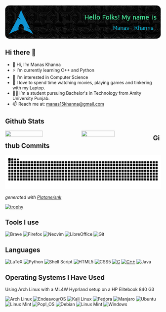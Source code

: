 ![Header](./github-header-image.png)


## Hi there 👋

<!--
Here are some ideas to get you started:
- 🔭 I’m currently working on ...
- 🌱 I’m currently learning ...
- 👯 I’m looking to collaborate on ...
- 🤔 I’m looking for help with ...
- 💬 Ask me about ...
- 📫 How to reach me: ...
- 😄 Pronouns: ...
- ⚡ Fun fact: ...
-->
- 👋 Hi, I’m Manas Khanna
- ⚡ I’m currently learning C++ and Python
- 👀 I’m interested in Computer Science
- 🌱 I love to spend time watching movies, playing games and tinkering with my Laptop.
- 👨‍💻 I’m a student pursuing Bachelor's in Technology from Amity University Punjab. 
- 📫 Reach me at: manas15khanna@gmail.com
<!-- 🔗 You can check out my [website](https://sohamch08.github.io/) -->

## Github Stats

<img align="left" width="49%" height="40%" src="https://github-readme-stats.vercel.app/api?username=manas15khanna&show_icons=true&theme=tokyonight&hide_border=true"/>
<img align="left" width="46%" height="40%" src="https://github-readme-stats.vercel.app/api/top-langs/?username=manas15khanna&theme=tokyonight&hide_border=true&include_all_commits=true&count_private=false&layout=compact&hide_border=true"/>

## Github Commits

<img src="https://github.com/manas15khanna/manas15khanna/blob/output/github-snake-dark.svg" width="1200px">

_generated with [Platane/snk](https://github.com/Platane/snk)_

[![trophy](https://github-profile-trophy.vercel.app/?username=manas15khanna&theme=tokyonight)](https://github.com/ryo-ma/github-profile-trophy)

## Tools I use
![Brave](https://img.shields.io/badge/Brave-FB542B?style=for-the-badge&logo=Brave&logoColor=white)
![Firefox](https://img.shields.io/badge/Firefox-FB542B?style=for-the-badge&logo=Firefox&logoColor=white)
![Neovim](https://img.shields.io/badge/NeoVim-%2357A143.svg?&style=for-the-badge&logo=neovim&logoColor=white)
![LibreOffice](https://img.shields.io/badge/LibreOffice-%2318A303?style=for-the-badge&logo=LibreOffice&logoColor=white)
![Git](https://img.shields.io/badge/git-%23F05033.svg?style=for-the-badge&logo=git&logoColor=white)
<!-- [Obsidian](https://img.shields.io/badge/Obsidian-%23483699.svg?style=for-the-badge&logo=obsidian&logoColor=white) -->

## Languages
![LaTeX](https://img.shields.io/badge/latex-%23008080.svg?style=for-the-badge&logo=latex&logoColor=white)
![Python](https://img.shields.io/badge/python-3670A0?style=for-the-badge&logo=python&logoColor=ffdd54)
![Shell Script](https://img.shields.io/badge/shell_script-%23121011.svg?style=for-the-badge&logo=gnu-bash&logoColor=white)
![HTML5](https://img.shields.io/badge/html5-%23E34F26.svg?style=for-the-badge&logo=html5&logoColor=white)
![CSS5](https://img.shields.io/badge/css3-%231572B6.svg?style=for-the-badge&logo=css3&logoColor=white)
[![C](https://img.shields.io/badge/C-00599C?style=for-the-badge&logo=c&logoColor=white)](#)
[![C++](https://img.shields.io/badge/C++-%2300599C.svg?style=for-the-badge&logo=c%2B%2B&logoColor=white)](#)
![Java](https://img.shields.io/badge/java-%23ED8B00.svg?style=for-the-badge&logo=openjdk&logoColor=white)

<!--
![Markdown](https://img.shields.io/badge/markdown-%23000000.svg?style=for-the-badge&logo=markdown&logoColor=white)
![Java](https://img.shields.io/badge/java-%23ED8B00.svg?style=for-the-badge&logo=openjdk&logoColor=white)
[![Lua](https://img.shields.io/badge/Lua-%232C2D72.svg?style=for-the-badge&logo=lua&logoColor=white)](#) 
[![R](https://img.shields.io/badge/R-%23276DC3.svg?style=for-the-badge&logo=r&logoColor=white)](#) 
-->

## Operating Systems I Have Used
Using Arch Linux with a ML4W Hyprland setup on a HP Elitebook 840 G3

![Arch Linux](https://img.shields.io/badge/-Arch_Linux-1793D1?style=for-the-badge&logo=arch-linux&logoColor=white)
![EndeavourOS](https://img.shields.io/badge/-EndeavourOS-4E4E4E?style=for-the-badge&logo=EndeavourOS&logoColor=white)
![Kali Linux](https://img.shields.io/badge/-Kali_Linux-557C94?style=for-the-badge&logo=Kali%20Linux&logoColor=white)
![Fedora](https://img.shields.io/badge/-Fedora-294172?style=for-the-badge&logo=Fedora&logoColor=white)
![Manjaro](https://img.shields.io/badge/-Manjaro-35BF5C?style=for-the-badge&logo=Manjaro&logoColor=white)
![Ubuntu](https://img.shields.io/badge/-Ubuntu-E95420?style=for-the-badge&logo=Ubuntu&logoColor=white)
![Linux Mint](https://img.shields.io/badge/-Linux_Mint-87CF3E?style=for-the-badge&logo=Linux%20Mint&logoColor=white)
![Pop!_OS](https://img.shields.io/badge/-Pop!__OS-48B9C7?style=for-the-badge&logo=PopOS&logoColor=white)
![Debian](https://img.shields.io/badge/Debian-D70A53?style=for-the-badge&logo=debian&logoColor=white)
![Linux Mint](https://img.shields.io/badge/Linux%20Mint-87CF3E?style=for-the-badge&logo=Linux%20Mint&logoColor=white)
![Windows](https://img.shields.io/badge/-Windows-0078D6?style=for-the-badge&logo=Windows&logoColor=white)

<!--[![macOS](https://img.shields.io/badge/macOS-000000?style=for-the-badge&logo=apple&logoColor=F0F0F0)](#)-->
